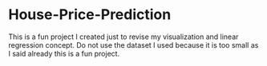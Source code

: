# House-Price-Prediction
This is a fun project I created just to revise my visualization and linear regression concept. Do not use the dataset I used because it is too small as I said already this is a fun project.
